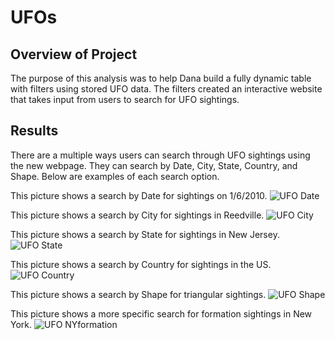 # UFOs

## Overview of Project
The purpose of this analysis was to help Dana build a fully dynamic table with filters using stored UFO data. The filters created an interactive website that takes input from users to search for UFO sightings. 

## Results 
There are a multiple ways users can search through UFO sightings using the new webpage. They can search by Date, City, State, Country, and Shape. Below are examples of each search option. 

This picture shows a search by Date for sightings on 1/6/2010. 
![UFO Date](https://user-images.githubusercontent.com/115032384/212208385-8d0012b2-cf62-4b5c-aff8-be42e8ddf779.png)

This picture shows a search by City for sightings in Reedville. 
![UFO City](https://user-images.githubusercontent.com/115032384/212210294-620dcb14-1e6f-4206-b74e-5ccc4cdcf07e.png)

This picture shows a search by State for sightings in New Jersey. 
![UFO State](https://user-images.githubusercontent.com/115032384/212210427-64909353-eeec-42d1-a28a-fb40feb1c17b.png)

This picture shows a search by Country for sightings in the US. 
![UFO Country](https://user-images.githubusercontent.com/115032384/212208406-39c5a33e-6774-49f8-a653-461f4c037f90.png)

This picture shows a search by Shape for triangular sightings. 
![UFO Shape](https://user-images.githubusercontent.com/115032384/212210551-614aeae5-1b33-4cd9-baab-c6807a455c21.png)

This picture shows a more specific search for formation sightings in New York. 
![UFO NYformation](https://user-images.githubusercontent.com/115032384/212210732-60e16c00-c7c3-46ef-9eb5-92013910d919.png)


